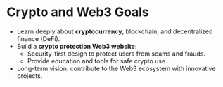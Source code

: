 # Crypto and Web3 Goals

- Learn deeply about **cryptocurrency**, blockchain, and decentralized finance (DeFi).
- Build a **crypto protection Web3 website**:
  - Security-first design to protect users from scams and frauds.
  - Provide education and tools for safe crypto use.
- Long-term vision: contribute to the Web3 ecosystem with innovative projects.
